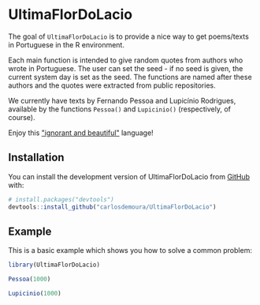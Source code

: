 
# UltimaFlorDoLacio

<!-- badges: start -->
<!-- badges: end -->

The goal of `UltimaFlorDoLacio` is to provide a nice way to get poems/texts in Portuguese in the R environment.

Each main function is intended to give random quotes from authors who wrote in Portuguese. The user can set the seed - if no seed is given, the current system day is set as the seed. The functions are named after these authors and the quotes were extracted from public repositories.

We currently have texts by Fernando Pessoa and Lupicínio Rodrigues, available by the functions `Pessoa()` and `Lupicinio()` (respectively, of course).

Enjoy this ["ignorant and beautiful"](https://pt.wikipedia.org/wiki/Olavo_Bilac#L%C3%ADngua_Portuguesa) language!

## Installation

You can install the development version of UltimaFlorDoLacio from [GitHub](https://github.com/) with:

``` r
# install.packages("devtools")
devtools::install_github("carlosdemoura/UltimaFlorDoLacio")
```

## Example

This is a basic example which shows you how to solve a common problem:

``` r
library(UltimaFlorDoLacio)

Pessoa(1000)

Lupicinio(1000)
```

